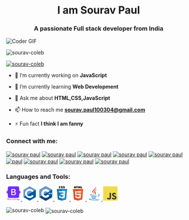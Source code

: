 <h1 align="center">I am Sourav Paul</h1>
<h3 align="center">A passionate Full stack developer from India</h3>
<img alt="Coder GIF" height=250 width=350 src="https://img.freepik.com/premium-photo/young-man-working-his-laptop-with-code-screen-him_885831-155857.jpg?w=740" />

<p align="left"> <img src="https://komarev.com/ghpvc/?username=ssourav-coleb&label=Profile%20views&color=0e75b6&style=flat" alt="sourav-coleb" /> </p>

<p align="left"> <a href="https://github.com/ryo-ma/github-profile-trophy"><img src="https://github-profile-trophy.vercel.app/?username=sourav-coleb" alt="sourav-coleb" /></a> </p>

- 🔭 I’m currently working on **JavaScript**

- 🌱 I’m currently learning **Web Development**

- 💬 Ask me about **HTML,CSS,JavaScript**

- 📫 How to reach me **sourav.paul100304@gmail.com**

- ⚡ Fun fact **I think I am fanny**

<h3 align="left">Connect with me:</h3>
<p align="left">
<a href="https://twitter.com/sourav paul" target="blank"><img align="center" src="https://raw.githubusercontent.com/rahuldkjain/github-profile-readme-generator/master/src/images/icons/Social/twitter.svg" alt="sourav paul" height="30" width="40" /></a>
<a href="https://linkedin.com/in/sourav paul" target="blank"><img align="center" src="https://raw.githubusercontent.com/rahuldkjain/github-profile-readme-generator/master/src/images/icons/Social/linked-in-alt.svg" alt="sourav paul" height="30" width="40" /></a>
<a href="https://fb.com/sourav paul" target="blank"><img align="center" src="https://raw.githubusercontent.com/rahuldkjain/github-profile-readme-generator/master/src/images/icons/Social/facebook.svg" alt="sourav paul" height="30" width="40" /></a>
<a href="https://www.codechef.com/users/sourav paul" target="blank"><img align="center" src="https://cdn.jsdelivr.net/npm/simple-icons@3.1.0/icons/codechef.svg" alt="sourav paul" height="30" width="40" /></a>
<a href="https://www.hackerrank.com/sourav paul" target="blank"><img align="center" src="https://raw.githubusercontent.com/rahuldkjain/github-profile-readme-generator/master/src/images/icons/Social/hackerrank.svg" alt="sourav paul" height="30" width="40" /></a>
<a href="https://codeforces.com/profile/paul" target="blank"><img align="center" src="https://raw.githubusercontent.com/rahuldkjain/github-profile-readme-generator/master/src/images/icons/Social/codeforces.svg" alt="paul" height="30" width="40" /></a>
<a href="https://www.leetcode.com/sourav paul" target="blank"><img align="center" src="https://raw.githubusercontent.com/rahuldkjain/github-profile-readme-generator/master/src/images/icons/Social/leet-code.svg" alt="sourav paul" height="30" width="40" /></a>
<a href="https://auth.geeksforgeeks.org/user/sourav paul" target="blank"><img align="center" src="https://raw.githubusercontent.com/rahuldkjain/github-profile-readme-generator/master/src/images/icons/Social/geeks-for-geeks.svg" alt="sourav paul" height="30" width="40" /></a>
<a href="https://discord.gg/sourav paul" target="blank"><img align="center" src="https://raw.githubusercontent.com/rahuldkjain/github-profile-readme-generator/master/src/images/icons/Social/discord.svg" alt="sourav paul" height="30" width="40" /></a>
</p>

<h3 align="left">Languages and Tools:</h3>
<p align="left"> <a href="https://getbootstrap.com" target="_blank" rel="noreferrer"> <img src="https://raw.githubusercontent.com/devicons/devicon/master/icons/bootstrap/bootstrap-plain-wordmark.svg" alt="bootstrap" width="40" height="40"/> </a> <a href="https://www.cprogramming.com/" target="_blank" rel="noreferrer"> <img src="https://raw.githubusercontent.com/devicons/devicon/master/icons/c/c-original.svg" alt="c" width="40" height="40"/> </a> <a href="https://www.w3schools.com/cpp/" target="_blank" rel="noreferrer"> <img src="https://raw.githubusercontent.com/devicons/devicon/master/icons/cplusplus/cplusplus-original.svg" alt="cplusplus" width="40" height="40"/> </a> <a href="https://www.w3schools.com/css/" target="_blank" rel="noreferrer"> <img src="https://raw.githubusercontent.com/devicons/devicon/master/icons/css3/css3-original-wordmark.svg" alt="css3" width="40" height="40"/> </a> <a href="https://www.w3.org/html/" target="_blank" rel="noreferrer"> <img src="https://raw.githubusercontent.com/devicons/devicon/master/icons/html5/html5-original-wordmark.svg" alt="html5" width="40" height="40"/> </a> <a href="https://www.java.com" target="_blank" rel="noreferrer"> <img src="https://raw.githubusercontent.com/devicons/devicon/master/icons/java/java-original.svg" alt="java" width="40" height="40"/> </a> <a href="https://developer.mozilla.org/en-US/docs/Web/JavaScript" target="_blank" rel="noreferrer"> <img src="https://raw.githubusercontent.com/devicons/devicon/master/icons/javascript/javascript-original.svg" alt="javascript" width="40" height="40"/> </a> </p>

<p><img align="left" src="https://github-readme-stats.vercel.app/api/top-langs?username=sourav-coleb&show_icons=true&locale=en&layout=compact" alt="sourav-coleb" /></p>

<p>&nbsp;<img align="center" src="https://github-readme-stats.vercel.app/api?username=sourav-coleb&show_icons=true&locale=en" alt="sourav-coleb" /></p>

